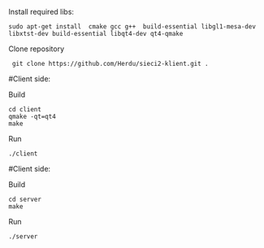 

Install required libs:
```
sudo apt-get install  cmake gcc g++  build-essential libgl1-mesa-dev libxtst-dev build-essential libqt4-dev qt4-qmake

```

Clone repository
```
 git clone https://github.com/Herdu/sieci2-klient.git .
 ```

#Client side:

Build
```
cd client
qmake -qt=qt4
make
```

Run
```
./client
```


#Client side:

Build
```
cd server
make
```

Run
```
./server
```